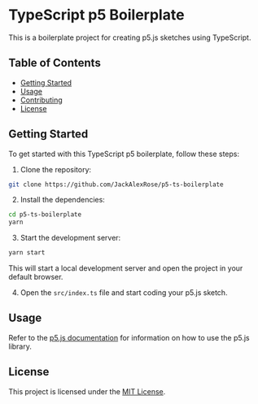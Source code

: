 # TypeScript p5 Boilerplate

This is a boilerplate project for creating p5.js sketches using TypeScript.

## Table of Contents

- [Getting Started](#getting-started)
- [Usage](#usage)
- [Contributing](#contributing)
- [License](#license)

## Getting Started

To get started with this TypeScript p5 boilerplate, follow these steps:

1. Clone the repository:

```bash
git clone https://github.com/JackAlexRose/p5-ts-boilerplate
```

2. Install the dependencies:

```bash
cd p5-ts-boilerplate
yarn
```

3. Start the development server:

```bash
yarn start
```

This will start a local development server and open the project in your default browser.

4. Open the `src/index.ts` file and start coding your p5.js sketch.

## Usage

Refer to the [p5.js documentation](https://p5js.org/reference/) for information on how to use the p5.js library.

## License

This project is licensed under the [MIT License](LICENSE).
